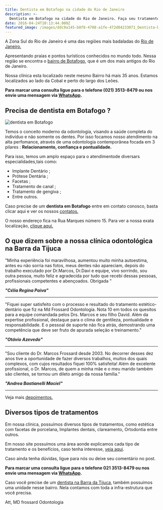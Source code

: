 ```yaml
---
title: Dentista em Botafogo na cidade do Rio de Janeiro 
description: >-
  Dentista em Botafogo na cidade do Rio de Janeiro. Faça seu tratamento em nossa clínica com conforto e segurança. Veja os depoimentos de diversos pacientes. 
date: 2016-04-24T10:13:44.000Z
featured_image: /images/ddc9a145-b8f8-4708-a1fe-472d04233071_Dentista-botafogo.jpg
---
```

A Zona Sul do Rio de Janeiro é uma das regiões mais badaladas do [Rio de Janeiro.](https://pt.wikipedia.org/wiki/Rio_de_Janeiro) 

Apresentando praias e pontos turísticos conhecidos no mundo todo. Nessa região se encontra o [bairro de Botafogo](https://pt.wikipedia.org/wiki/Botafogo), que é um dos mais antigos do Rio de Janeiro. 

Nossa clínica esta localizado neste mesmo Bairro há mais 35 anos. Estamos localizados ao lado da Cobal e perto do largo dos Leões.

**Para marcar uma consulta ligue para o telefone (021) 3513-8479 ou nos envie uma mensagem via [WhatsApp](https://api.whatsapp.com/send?phone=55021976637803).**

## **Precisa de dentista em Botafogo ?**

![dentista em Botafogo](/images/ffa0ae7c-6c17-4a72-8cb4-34199f5f5f93_Dentista-em-botafogo.jpg) 

Temos o conceito moderno da odontologia, visando a saúde completa do indivíduo e não somente os dentes. Por isso focamos nosso atendimento na alta perfomance,  através de uma odontologia contemporânea focada em 3 pilares : **Relacionamento, confiança e pontualidade.** 

Para isso, temos um amplo espaço para o atendimentode diversars especialidades,tais como:
- Implante Dentário ;
- Prótese Dentária ; 
- Facetas ;
- Tratamento de canal ; 
- Tratamento de gengiva ; 
- Entre outros.  

Caso precise de um **dentista em Botafogo** entre em contato conosco, basta clicar aqui e ver os nossos [contatos.](https://mdfrossard.com.br/contato/) 

O nosso endereço fica na Rua Marques número 15. Para ver a nossa exata localização, [clique aqui.](https://mdfrossard.com.br/localizacao/)

## O que dizem sobre a nossa clínica odontológica na Barra da Tijuca

"Minha experiência foi maravilhosa, aumentou muito minha autoestima, antes eu não sorria nas fotos, meus dentes não apareciam, depois do trabalho executado por Dr.Marcos, Dr.Davi e equipe, vivo sorrindo, sou outra pessoa, muito feliz e agradecida por tudo que recebi dessas pessoas, profissionais competentes e abençoados. Obrigada "

**_"Célia Regina Paiva"_**

- - - 

"Fiquei super satisfeito com o processo e resultado do tratamento estético-dentário que fiz na Md Frossard Odontologia. Nota 10 em todos os quesitos para a equipe comandada pelos Drs. Marcos e seu filho David. Além da expertise profissional, destaque para o clima de gentileza, pontualidade e responsabilidade. E o pessoal de suporte não fica atrás, demostrando uma competência que deve ser fruto de apurada seleção e treinamento."

**_"Otávio Azevedo"_**

- - -

"Sou cliente do Dr. Marcos Frossard desde 2003. No decorrer desses dez anos tive a oportunidade de fazer diversos trabalhos, muitos dos quais complexos, com cujos resultados fiquei 100% satisfeita! Além de excelente profissional, o Dr. Marcos, de quem a minha mãe e o meu marido também são clientes, se tornou um dileto amigo da nossa família."

**_"Andrea Bastianelli Maciel"_**
 
- - - 

Veja mais [depoimentos.](https://mdfrossard.com.br/depoimentos/) 


## Diversos tipos de tratamentos

Em nossa clínica, possuímos diversos tipos de tratamentos, como estética com facetas de porcelana, Implantes dentais, clareamento, Ortodontia entre outros. 

Em nosso site possuímos uma área aonde explicamos cada tipo de tratamento e os benefícios, caso tenha interesse, [veja aqui](/tratamentos/).

Caso ainda tenha dúvidas, ligue para nós ou deixe seu comentário no post. 

**Para marcar uma consulta ligue para o telefone  021 3513-8479 ou nos envie uma mensagem via [WhatsApp](https://api.whatsapp.com/send?phone=55021976637803).**

Caso você precise de um [dentista na Barra da Tijuca](https://mdfrossard.com.br/dentista-barra-da-tijuca/), também possuimos uma unidade nesse bairro. Nela contamos com toda a infra-estrutura que você precisa. 

Att, MD frossard Odontologia
